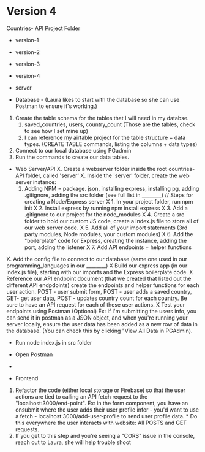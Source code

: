 # Version 4

Countries- API Project Folder 
- version-1
- version-2
- version-3
- version-4
- server

- Database - (Laura likes to start with the database so she can use Postman to ensure it's working.)
1. Create the table schema for the tables that I will need in my databse. 
    1. saved_countries, users, country_count (Those are the tables, check to see how I set mine up)
    2. I can reference my airtable project for the table structure + data types. 
(CREATE TABLE commands, listing the columns + data types)
2. Connect to our local database using PGadmin
3. Run the commands to create our data tables. 


- Web Server/API
X. Create a webserver folder inside the root countries-API folder, called 'server'
X. Inside the 'server' folder, create the web server instance:
    1. Adding NPM = package. json, installing express, installing pg, adding .gitignore, adding the src folder (see full list in ________)
    // Steps for creating a Node/Express server
            X 1. In your project folder, run npm init
            X 2. Install express by running npm install express
            X 3. Add a .gitignore to our project for the node_modules
            X 4. Create a src folder to hold our custom JS code, create a index.js file to store all of our web server code.
            X 5. Add all of your import statements (3rd party modules, Node modules, your custom modules)
            X 6. Add the "boilerplate" code for Express, creating the instance, adding the port, adding the listener
            X 7. Add API endpoints + helper functions

X. Add the config file to connect to our database (same one used in our programming_languages in our ________)
X Build our express app (in our index.js file), starting with our imports and the Express boilerplate code. 
X Reference our API endpoint document (that we created that listed out the different API endpdoints) create the endpoints and helper functions for each user action. POST - user submit form, POST - user adds a saved country, GET- get user data, POST - updates country count for each country. Be sure to have an API request for each of these user actions. 
X Test your endpoints using Postman (Optional) Ex: If I'm submitting the users info, you can send it in postman as a JSON object, and when you're running your server locally, ensure the user data has been added as a new row of data in the database. (You can check this by clicking "View All Data in PGAdmin).

- Run node index.js in src folder 
- Open Postman 
- 

- Frontend 
1. Refactor the code (either local storage or Firebase) so that the user actions are tied to calling an API fetch request to the "localhost:3000/end-point". Ex: in the form component, you have an onsubmit where the user adds their user profile infor - you'd want to use a fetch - localhost:3000/add-user-profile to send user profile data. * Do this everywhere the user interacts with website: All POSTS and GET requests. 
2. If you get to this step and you're seeing a "CORS" issue in the console, reach out to Laura, she will help trouble shoot 


